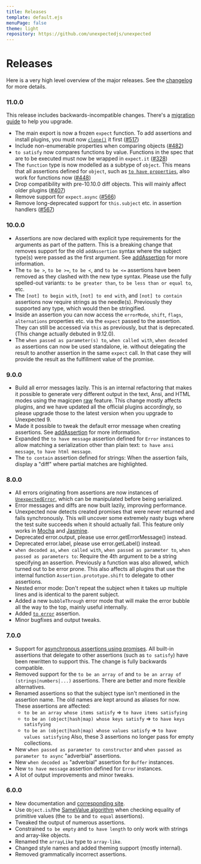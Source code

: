 ```yaml
---
title: Releases
template: default.ejs
menuPage: false
theme: light
repository: https://github.com/unexpectedjs/unexpected
---
```


# Releases

Here is a very high level overview of the major releases. See the
[changelog](https://github.com/unexpectedjs/unexpected/blob/master/CHANGELOG.md)
for more details.

### 11.0.0

This release includes backwards-incompatible changes. There's a [migration
guide](../migration/) to help you upgrade.

* The main export is now a frozen `expect` function. To add assertions and
  install plugins, you must now [`clone()`](../api/clone/) it first 
  ([#517](https://github.com/unexpectedjs/unexpected/pull/517))
* Include non-enumerable properties when comparing objects
  ([#482](https://github.com/unexpectedjs/unexpected/pull/482))
* `to satisfy` now compares functions by value. Functions in the spec that are
  to be executed must now be wrapped in `expect.it`
  ([#328](https://github.com/unexpectedjs/unexpected/pull/328))
* The `function` type is now modelled as a subtype of `object`. This means that
  all assertions defined for `object`, such as [`to have
  properties`](../assertions/object/to-have-properties/), also work for
  functions now ([#448](https://github.com/unexpectedjs/unexpected/pull/448))
* Drop compatibility with pre-10.10.0 diff objects. This will mainly affect
  older plugins ([#407](https://github.com/unexpectedjs/unexpected/pull/407))
* Remove support for `expect.async`
  ([#566](https://github.com/unexpectedjs/unexpected/pull/566))
* Remove long-deprecated support for `this.subject` etc. in assertion handlers
  ([#567](https://github.com/unexpectedjs/unexpected/pull/567))


### 10.0.0

* Assertions are now declared with explicit type requirements for
  the arguments as part of the pattern. This is a breaking change
  that removes support for the old `addAssertion` syntax where the
  subject type(s) were passed as the first argument.
  See [addAssertion](./api/addAssertion/) for more
  information.
* The `to be >`, `to be >=`, `to be <`, and `to be <=` assertions
  have been removed as they clashed with the new type syntax.
  Please use the fully spelled-out variants: `to be greater than`,
  `to be less than or equal to`, etc.
* The `[not] to begin with`, `[not] to end with`, and
  `[not] to contain` assertions now require strings as the needle(s).
  Previously they supported any type, which would then be stringified.
* Inside an assertion you can now access the `errorMode`, `shift`,
  `flags`, `alternations` properties etc. via the `expect` passed
  to the assertion. They can still be accessed via `this` as
  previously, but that is deprecated. (This change actually
  debuted in 9.12.0).
* The `when passed as parameter(s) to`, `when called with`,
  `when decoded as` assertions can now be used standalone, ie. without delegating
  the result to another assertion in the same `expect` call.
  In that case they will provide the result as the fulfillment
  value of the promise.

### 9.0.0

* Build all error messages lazily. This is an internal refactoring
  that makes it possible to generate very different output in the
  text, Ansi, and HTML modes using the magicpen
  [raw](https://github.com/sunesimonsen/magicpen#raw) feature. This
  change mostly affects plugins, and we have updated all the official
  plugins accordingly, so please upgrade those to the latest version
  when you upgrade to Unexpected 9.
* Made it possible to tweak the default error message when creating
  assertions. See [addAssertion](./api/addAssertion/) for more
  information.
* Expanded the `to have message` assertion defined for `Error`
  instances to allow matching a serialization other than plain text:
  `to have ansi message`, `to have html message`.
* The `to contain` assertion defined for strings: When the assertion fails,
  display a "diff" where partial matches are highlighted.

### 8.0.0

* All errors originating from assertions are now instances of
  [`UnexpectedError`](./api/UnexpectedError/), which can be manipulated before being
  serialized.
* Error messages and diffs are now built lazily, improving
  performance.
* Unexpected now detects created promises that were never returned and
  fails synchronously. This will uncover some extremely nasty bugs
  where the test suite succeeds when it should actually fail. This
  feature only works in [Mocha](https://mochajs.org/) and [Jasmine](https://jasmine.github.io/).
* Deprecated error.output, please use error.getErrorMessage() instead.
* Deprecated error.label, please use error.getLabel() instead.
* `when decoded as`, `when called with`, `when passed as parameter to`, `when passed as parameters to`: Require the 4th argument to be
  a string specifying an assertion. Previously a function was also
  allowed, which turned out to be error prone. This also affects all
  plugins that use the internal function `Assertion.prototype.shift`
  to delegate to other assertions.
* Nested error mode: Don't repeat the subject when it takes up
  multiple lines and is identical to the parent subject.
* Added a new `bubbleThrough` error mode that will make the error
  bubble all the way to the top, mainly useful internally.
* Added [`to error`](./assertions/function/to-error/) assertion.
* Minor bugfixes and output tweaks.

### 7.0.0

* Support for
  [asynchronous assertions using promises](./api/addAssertion/#asynchronous-assertions).
  All built-in assertions that delegate to other assertions (such as `to satisfy`)
  have been rewritten to support this. The change is fully backwards compatible.
* Removed support for the `to be an array of` and
  `to be an array of (strings|numbers|...)` assertions. There are better and
  more flexible alternatives.
* Renamed assertions so that the subject type isn't mentioned in the assertion name.
  The old names are kept around as aliases for now. These assertions are affected:
  * `to be an array whose items satisfy` => `to have items satisfying`
  * `to be an (object|hash|map) whose keys satisfy` => `to have keys satisfying`
  * `to be an (object|hash|map) whose values satisfy` => `to have values satisfying`
    Also, these 3 assertions no longer pass for empty collections.
* New `when passed as parameter to constructor` and `when passed as parameter to async` "adverbial" assertions.
* New `when decoded as` "adverbial" assertion for `Buffer` instances.
* New `to have message` assertion defined for `Error` instances.
* A lot of output improvements and minor tweaks.

### 6.0.0

* New documentation and [corresponding site](https://unexpected.js.org/).
* Use `Object.is`/the [SameValue algorithm](http://ecma-international.org/ecma-262/5.1/#sec-9.12) when checking equality of primitive values (the `to be` and `to equal` assertions).
* Tweaked the output of numerous assertions.
* Constrained `to be empty` and `to have length` to only work with strings and array-like objects.
* Renamed the `arrayLike` type to `array-like`.
* Changed style names and added theming support (mostly internal).
* Removed grammatically incorrect assertions.
